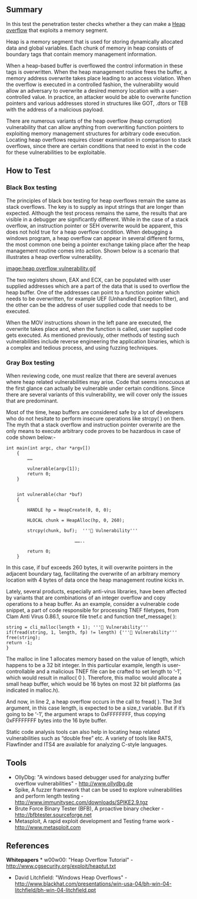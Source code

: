 ## Summary

In this test the penetration tester checks whether a they can make a
[Heap overflow](Heap_overflow "wikilink") that exploits a memory
segment.

Heap is a memory segment that is used for storing dynamically allocated
data and global variables. Each chunk of memory in heap consists of
boundary tags that contain memory management information.

When a heap-based buffer is overflowed the control information in these
tags is overwritten. When the heap management routine frees the buffer,
a memory address overwrite takes place leading to an access violation.
When the overflow is executed in a controlled fashion, the vulnerability
would allow an adversary to overwrite a desired memory location with a
user-controlled value. In practice, an attacker would be able to
overwrite function pointers and various addresses stored in structures
like GOT, .dtors or TEB with the address of a malicious payload.

There are numerous variants of the heap overflow (heap corruption)
vulnerability that can allow anything from overwriting function pointers
to exploiting memory management structures for arbitrary code execution.
Locating heap overflows requires closer examination in comparison to
stack overflows, since there are certain conditions that need to exist
in the code for these vulnerabilities to be exploitable.

## How to Test

### Black Box testing

The principles of black box testing for heap overflows remain the same
as stack overflows. The key is to supply as input strings that are
longer than expected. Although the test process remains the same, the
results that are visible in a debugger are significantly different.
While in the case of a stack overflow, an instruction pointer or SEH
overwrite would be apparent, this does not hold true for a heap overflow
condition. When debugging a windows program, a heap overflow can appear
in several different forms, the most common one being a pointer exchange
taking place after the heap management routine comes into action. Shown
below is a scenario that illustrates a heap overflow vulnerability.

[image:heap overflow
vulnerability.gif](image:heap_overflow_vulnerability.gif "wikilink")

The two registers shown, EAX and ECX, can be populated with user
supplied addresses which are a part of the data that is used to overflow
the heap buffer. One of the addresses can point to a function pointer
which needs to be overwritten, for example UEF (Unhandled Exception
filter), and the other can be the address of user supplied code that
needs to be executed.

When the MOV instructions shown in the left pane are executed, the
overwrite takes place and, when the function is called, user supplied
code gets executed. As mentioned previously, other methods of testing
such vulnerabilities include reverse engineering the application
binaries, which is a complex and tedious process, and using fuzzing
techniques.

### Gray Box testing

When reviewing code, one must realize that there are several avenues
where heap related vulnerabilities may arise. Code that seems innocuous
at the first glance can actually be vulnerable under certain conditions.
Since there are several variants of this vulnerability, we will cover
only the issues that are predominant.

Most of the time, heap buffers are considered safe by a lot of
developers who do not hesitate to perform insecure operations like
strcpy( ) on them. The myth that a stack overflow and instruction
pointer overwrite are the only means to execute arbitrary code proves to
be hazardous in case of code shown below:-

    int main(int argc, char *argv[])
        {
            ……

            vulnerable(argv[1]);
            return 0;
        }


        int vulnerable(char *buf)
        {

            HANDLE hp = HeapCreate(0, 0, 0);

            HLOCAL chunk = HeapAlloc(hp, 0, 260);

            strcpy(chunk, buf);  ''' Vulnerability'''

                              ……..

            return 0;
        }

In this case, if buf exceeds 260 bytes, it will overwrite pointers in
the adjacent boundary tag, facilitating the overwrite of an arbitrary
memory location with 4 bytes of data once the heap management routine
kicks in.

Lately, several products, especially anti-virus libraries, have been
affected by variants that are combinations of an integer overflow and
copy operations to a heap buffer. As an example, consider a vulnerable
code snippet, a part of code responsible for processing TNEF filetypes,
from Clam Anti Virus 0.86.1, source file tnef.c and function
tnef_message( ):

    string = cli_malloc(length + 1); ''' Vulnerability'''
    if(fread(string, 1, length, fp) != length) {''' Vulnerability'''
    free(string);
    return -1;
    }

The malloc in line 1 allocates memory based on the value of length,
which happens to be a 32 bit integer. In this particular example, length
is user-controllable and a malicious TNEF file can be crafted to set
length to ‘-1’, which would result in malloc( 0 ). Therefore, this
malloc would allocate a small heap buffer, which would be 16 bytes on
most 32 bit platforms (as indicated in malloc.h).

And now, in line 2, a heap overflow occurs in the call to fread( ). The
3rd argument, in this case length, is expected to be a size_t variable.
But if it’s going to be ‘-1’, the argument wraps to 0xFFFFFFFF, thus
copying 0xFFFFFFFF bytes into the 16 byte buffer.

Static code analysis tools can also help in locating heap related
vulnerabilities such as “double free” etc. A variety of tools like RATS,
Flawfinder and ITS4 are available for analyzing C-style languages.

## Tools

  - OllyDbg: "A windows based debugger used for analyzing buffer
    overflow vulnerabilities" - <http://www.ollydbg.de>
  - Spike, A fuzzer framework that can be used to explore
    vulnerabilities and perform length testing -
    <http://www.immunitysec.com/downloads/SPIKE2.9.tgz>
  - Brute Force Binary Tester (BFB), A proactive binary checker -
    <http://bfbtester.sourceforge.net>
  - Metasploit, A rapid exploit development and Testing frame work -
    <http://www.metasploit.com>

## References

**Whitepapers**
\* w00w00: "Heap Overflow Tutorial" -
<http://www.cgsecurity.org/exploit/heaptut.txt>

  - David Litchfield: "Windows Heap Overflows" -
    <http://www.blackhat.com/presentations/win-usa-04/bh-win-04-litchfield/bh-win-04-litchfield.ppt>